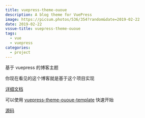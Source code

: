 ```yaml
---
title: vuepress-theme-ououe
description: A blog theme for VuePress
image: https://picsum.photos/536/354?random&date=2019-02-22
date: 2019-02-22
vssue-title: vuepress-theme-ououe
tags:
  - vue
  - vuepress
categories:
  - project
--- 
```


基于 vuepress 的博客主题

<!-- more -->

你现在看见的这个博客就是基于这个项目实现

[详细文档](https://tolking.github.io/vuepress-theme-ououe)

可以使用 [vuepress-theme-ououe-template](https://github.com/tolking/vuepress-theme-ououe-template) 快速开始

[源码](https://github.com/tolking/vuepress-theme-ououe)
